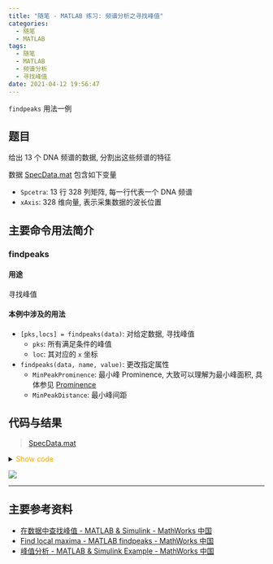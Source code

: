 ```yaml
---
title: "随笔 - MATLAB 练习: 频谱分析之寻找峰值"
categories:
  - 随笔
  - MATLAB
tags:
  - 随笔
  - MATLAB
  - 频谱分析
  - 寻找峰值
date: 2021-04-12 19:56:47
---
```


`findpeaks` 用法一例

<!-- more -->

## 题目

给出 13 个 DNA 频谱的数据, 分割出这些频谱的特征

数据 [SpecData.mat](SpecData.mat) 包含如下变量

- `Spcetra`: 13 行 328 列矩阵, 每一行代表一个 DNA 频谱
- `xAxis`: 328 维向量, 表示采集数据的波长位置

## 主要命令用法简介

### findpeaks

#### 用途

寻找峰值

#### 本例中涉及的用法

- `[pks,locs] = findpeaks(data)`: 对给定数据, 寻找峰值
  - `pks`: 所有满足条件的峰值
  - `loc`: 其对应的 `x` 坐标
- `findpeaks(data, name, value)`: 更改指定属性
  - `MinPeakProminence`: 最小峰 Prominence, 大致可以理解为最小峰面积, 具体参见 [Prominence](https://ww2.mathworks.cn/help/signal/ref/findpeaks.html#buff2uu)
  - `MinPeakDistance`: 最小峰间距

## 代码与结果

> [SpecData.mat](SpecData.mat)

<details>
<summary><font color='orange'>Show code</font></summary>

```matlab
% Find peaks on given data

% @Author: Tifa
% @LastEditTime: 2021-04-12 19:56:47

load SpecData

for i = 1:13
    now_y = Spectra(i, :);
    [pks, loc] = findpeaks(now_y, 'MinPeakProminence', 190, 'MinPeakDistance', 5);
    subplot(3, 5, i)
    hold on

    % Plot given data
    plot(xAxis, now_y)
    title(sprintf('Fig. %d', i))

    % Plot peak points
    plot(xAxis(loc), pks, 'ro')

    % Plot range for all peaks
    for x = pks
        line([(x - 25) (x - 25)], [0 15000], 'Color', 'g')
        line([(x + 25) (x + 25)], [0 15000], 'Color', 'g')
    end

    axis([200 1800 min(now_y) - 500 max(now_y) + 500])
    hold off
end
```

</details>

![](fig1.svg)

---

## 主要参考资料

- [在数据中查找峰值 - MATLAB & Simulink - MathWorks 中国](https://ww2.mathworks.cn/help/signal/ug/find-peaks-in-data.html)
- [Find local maxima - MATLAB findpeaks - MathWorks 中国](https://ww2.mathworks.cn/help/signal/ref/findpeaks.html)
- [峰值分析 - MATLAB & Simulink Example - MathWorks 中国](https://ww2.mathworks.cn/help/signal/ug/peak-analysis.html)

